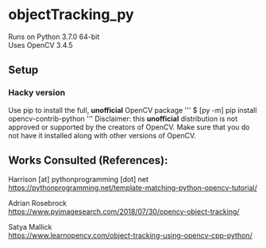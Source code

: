 # objectTracking_py

Runs on Python 3.7.0 64-bit <br>
Uses OpenCV 3.4.5<br>


## Setup

### Hacky version
Use pip to install the full, **unofficial** OpenCV package
'''
$ [py -m] pip install opencv-contrib-python
'''
Disclaimer: this **unofficial** distribution is not approved or supported by the creators of OpenCV. Make sure that you do not have it installed along with other versions of OpenCV.

## Works Consulted (References):
Harrison [at] pythonprogramming [dot] net
https://pythonprogramming.net/template-matching-python-opencv-tutorial/

Adrian Rosebrock<br>
https://www.pyimagesearch.com/2018/07/30/opencv-object-tracking/

Satya Mallick<br>
https://www.learnopencv.com/object-tracking-using-opencv-cpp-python/